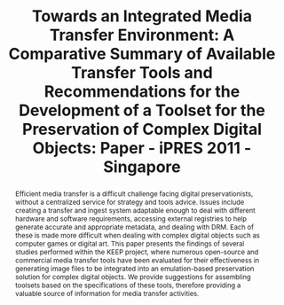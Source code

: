 ---
abstract: Efficient media transfer is a difficult challenge facing digital preservationists,
  without a centralized service for strategy and tools advice. Issues include creating
  a transfer and ingest system adaptable enough to deal with different hardware and
  software requirements, accessing external registries to help generate accurate and
  appropriate metadata, and dealing with DRM. Each of these is made more difficult
  when dealing with complex digital objects such as computer games or digital art.
  This paper presents the findings of several studies performed within the KEEP project,
  where numerous open-source and commercial media transfer tools have been evaluated
  for their effectiveness in generating image files to be integrated into an emulation-based
  preservation solution for complex digital objects. We provide suggestions for assembling
  toolsets based on the specifications of these tools, therefore providing a valuable
  source of information for media transfer activities.
creators:
- Konstantelos, Leo
- Bergmeyer, Winfried
- Delve, Janet
- Lange, Andreas
- Joguin, Vincent
- Pinchbeck, Dan
- Ciuffreda, Antonio
- Anderson, David
date: null
document_url: https://services.phaidra.univie.ac.at/api/object/o:294207/download
grand_parent: iPRES
institutions: []
keywords:
- singapore
- digital preservation
- image file
- transfer tools
- optical media
- magnetic media
- digital objects
- emulation
landing_page_url: https://phaidra.univie.ac.at/o:294207
language: eng
layout: publication
license: CC BY-SA 3.0 AT
notes_url: null
parent: iPRES 2011
presentation_url: null
size: 520524
source_name: iPRES
title: 'Towards an Integrated Media Transfer Environment: A Comparative Summary of
  Available Transfer Tools and Recommendations for the Development of a Toolset for
  the Preservation of Complex Digital Objects: Paper - iPRES 2011 - Singapore'
type: paper
year: 2011
---